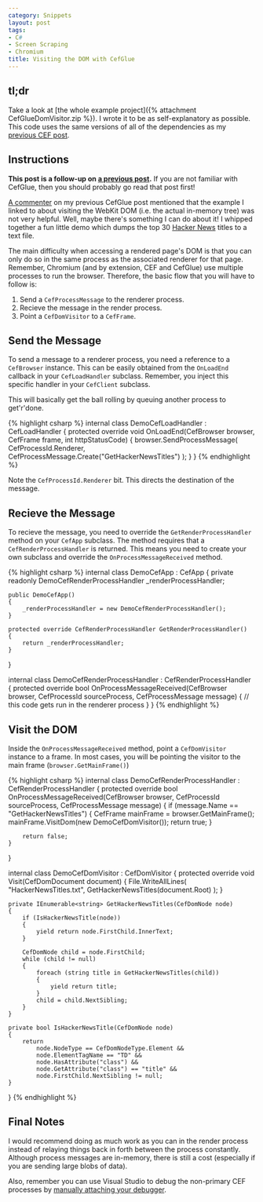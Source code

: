 ```yaml
---
category: Snippets
layout: post
tags:
- C#
- Screen Scraping
- Chromium
title: Visiting the DOM with CefGlue
---
```

## tl;dr

Take a look at [the whole example project]({% attachment CefGlueDomVisitor.zip %}). I wrote it to be as self-explanatory as possible. This code uses the same versions of all of the dependencies as my [previous CEF post](/blog/2013/12/headless-chromium-in-c-with-cefglue/).

## Instructions

**This post is a follow-up on [a previous post](/blog/2013/12/headless-chromium-in-c-with-cefglue/).** If you are not familiar with CefGlue, then you should probably go read that post first!

[A commenter](/blog/2013/12/headless-chromium-in-c-with-cefglue/#comment-1175654010) on my previous CefGlue post mentioned that the example I linked to about visiting the WebKit DOM (i.e. the actual in-memory tree) was not very helpful. Well, maybe there's something I can do about it! I whipped together a fun little demo which dumps the top 30 [Hacker News](https://news.ycombinator.com) titles to a text file.

The main difficulty when accessing a rendered page's DOM is that you can only do so in the same process as the associated renderer for that page. Remember, Chromium (and by extension, CEF and CefGlue) use multiple processes to run the browser. Therefore, the basic flow that you will have to follow is:

1. Send a <code class="inline">CefProcessMessage</code> to the renderer process.
2. Recieve the message in the render process.
3. Point a <code class="inline">CefDomVisitor</code> to a <code class="inline">CefFrame</code>.

## Send the Message

To send a message to a renderer process, you need a reference to a <code class="inline">CefBrowser</code> instance. This can be easily obtained from the <code class="inline">OnLoadEnd</code> callback in your <code class="inline">CefLoadHandler</code> subclass. Remember, you inject this specific handler in your <code class="inline">CefClient</code> subclass.

This will basically get the ball rolling by queuing another process to get'r'done.

{% highlight csharp %}
internal class DemoCefLoadHandler : CefLoadHandler
{
    protected override void OnLoadEnd(CefBrowser browser, CefFrame frame, int httpStatusCode)
    {
        browser.SendProcessMessage(
            CefProcessId.Renderer,
            CefProcessMessage.Create("GetHackerNewsTitles")
        );
    }
}
{% endhighlight %}

Note the <code class="inline">CefProcessId.Renderer</code> bit. This directs the destination of the message.

## Recieve the Message

To recieve the message, you need to override the <code class="inline">GetRenderProcessHandler</code> method on your <code class="inline">CefApp</code> subclass. The method requires that a <code class="line">CefRenderProcessHandler</code> is returned. This means you need to create your own subclass and override the <code class="inline">OnProcessMessageReceived</code> method.

{% highlight csharp %}
internal class DemoCefApp : CefApp
{
    private readonly DemoCefRenderProcessHandler _renderProcessHandler;

    public DemoCefApp()
    {
        _renderProcessHandler = new DemoCefRenderProcessHandler();
    }

    protected override CefRenderProcessHandler GetRenderProcessHandler()
    {
        return _renderProcessHandler;
    }
}

internal class DemoCefRenderProcessHandler : CefRenderProcessHandler
{
    protected override bool OnProcessMessageReceived(CefBrowser browser, CefProcessId sourceProcess, CefProcessMessage message)
    {
        // this code gets run in the renderer process
    }
}
{% endhighlight %}

## Visit the DOM

Inside the <code class="inline">OnProcessMessageReceived</code> method, point a <code class="inline">CefDomVisitor</code> instance to a frame. In most cases, you will be pointing the visitor to the main frame (<code class="inline">browser.GetMainFrame()</code>)

{% highlight csharp %}
internal class DemoCefRenderProcessHandler : CefRenderProcessHandler
{
    protected override bool OnProcessMessageReceived(CefBrowser browser, CefProcessId sourceProcess, CefProcessMessage message)
    {
        if (message.Name == "GetHackerNewsTitles")
        {
            CefFrame mainFrame = browser.GetMainFrame();
            mainFrame.VisitDom(new DemoCefDomVisitor());
            return true;
        }

        return false;
    }
}

internal class DemoCefDomVisitor : CefDomVisitor
{
    protected override void Visit(CefDomDocument document)
    {
        File.WriteAllLines(
            "HackerNewsTitles.txt",
            GetHackerNewsTitles(document.Root)
        );
    }

    private IEnumerable<string> GetHackerNewsTitles(CefDomNode node)
    {
        if (IsHackerNewsTitle(node))
        {
            yield return node.FirstChild.InnerText;
        }

        CefDomNode child = node.FirstChild;
        while (child != null)
        {
            foreach (string title in GetHackerNewsTitles(child))
            {
                yield return title;
            }
            child = child.NextSibling;
        }
    }

    private bool IsHackerNewsTitle(CefDomNode node)
    {
        return
            node.NodeType == CefDomNodeType.Element &&
            node.ElementTagName == "TD" &&
            node.HasAttribute("class") &&
            node.GetAttribute("class") == "title" &&
            node.FirstChild.NextSibling != null;
    }
}
{% endhighlight %}

## Final Notes

I would recommend doing as much work as you can in the render process instead of relaying things back in forth between the process constantly. Although process messages are in-memory, there is still a cost (especially if you are sending large blobs of data).

Also, remember you can use Visual Studio to debug the non-primary CEF processes by [manually attaching your debugger](http://msdn.microsoft.com/en-us/library/3s68z0b3.aspx).
